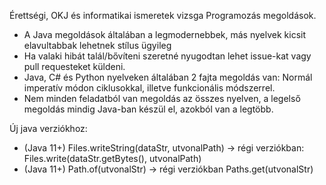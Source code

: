 Érettségi, OKJ és informatikai ismeretek vizsga Programozás megoldások.

- A Java megoldások általában a legmodernebbek, más nyelvek kicsit elavultabbak lehetnek stílus ügyileg
- Ha valaki hibát talál/bővíteni szeretné nyugodtan lehet issue-kat vagy pull requesteket küldeni.
- Java, C# és Python nyelveken általában 2 fajta megoldás van: Normál imperatív módon ciklusokkal, illetve funkcionális módszerrel.
- Nem minden feladatból van megoldás az összes nyelven, a legelső megoldás mindig Java-ban készül el, azokból van a legtöbb.

Új java verziókhoz:
* (Java 11+) Files.writeString(dataStr, utvonalPath) -> régi verziókban: Files.write(dataStr.getBytes(), utvonalPath)
* (Java 11+) Path.of(utvonalStr) -> régi verziókban Paths.get(utvonalStr)
